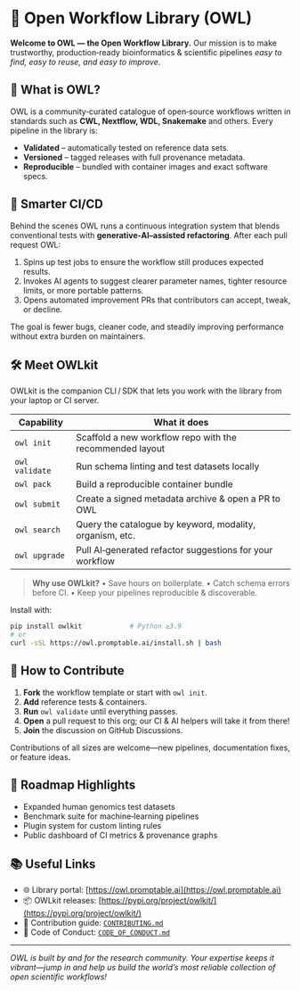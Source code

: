 # 🦉 Open Workflow Library (OWL)

**Welcome to OWL — the Open Workflow Library.**
Our mission is to make trustworthy, production‑ready bioinformatics & scientific pipelines *easy to find, easy to reuse, and easy to improve*.

## 🚀 What is OWL?

OWL is a community‑curated catalogue of open‑source workflows written in standards such as **CWL, Nextflow, WDL, Snakemake** and others. Every pipeline in the library is:

* **Validated** – automatically tested on reference data sets.
* **Versioned** – tagged releases with full provenance metadata.
* **Reproducible** – bundled with container images and exact software specs.

## 🤖 Smarter CI/CD

Behind the scenes OWL runs a continuous integration system that blends conventional tests with **generative‑AI–assisted refactoring**.
After each pull request OWL:

1. Spins up test jobs to ensure the workflow still produces expected results.
2. Invokes AI agents to suggest clearer parameter names, tighter resource limits, or more portable patterns.
3. Opens automated improvement PRs that contributors can accept, tweak, or decline.

The goal is fewer bugs, cleaner code, and steadily improving performance without extra burden on maintainers.

## 🛠️ Meet **OWLkit**

OWLkit is the companion CLI / SDK that lets you work with the library from your laptop or CI server.

| Capability     | What it does                                             |
| -------------- | -------------------------------------------------------- |
| `owl init`     | Scaffold a new workflow repo with the recommended layout |
| `owl validate` | Run schema linting and test datasets locally             |
| `owl pack`     | Build a reproducible container bundle                    |
| `owl submit`   | Create a signed metadata archive & open a PR to OWL      |
| `owl search`   | Query the catalogue by keyword, modality, organism, etc. |
| `owl upgrade`  | Pull AI‑generated refactor suggestions for your workflow |

> **Why use OWLkit?**
> • Save hours on boilerplate.
> • Catch schema errors before CI.
> • Keep your pipelines reproducible & discoverable.

Install with:

```bash
pip install owlkit            # Python ≥3.9
# or
curl -sSL https://owl.promptable.ai/install.sh | bash
```

## 🌱 How to Contribute

1. **Fork** the workflow template or start with `owl init`.
2. **Add** reference tests & containers.
3. **Run** `owl validate` until everything passes.
4. **Open** a pull request to this org; our CI & AI helpers will take it from there!
5. **Join** the discussion on GitHub Discussions.

Contributions of all sizes are welcome—new pipelines, documentation fixes, or feature ideas.

## 🔭 Roadmap Highlights

* Expanded human genomics test datasets
* Benchmark suite for machine‑learning pipelines
* Plugin system for custom linting rules
* Public dashboard of CI metrics & provenance graphs

## 📚 Useful Links

* 🌐 Library portal: [https://owl.promptable.ai](https://owl.promptable.ai)
* 📦 OWLkit releases: [https://pypi.org/project/owlkit/](https://pypi.org/project/owlkit/)
* 📝 Contribution guide: [`CONTRIBUTING.md`](./CONTRIBUTING.md)
* 📄 Code of Conduct: [`CODE_OF_CONDUCT.md`](./CODE_OF_CONDUCT.md)

---

*OWL is built by and for the research community. Your expertise keeps it vibrant—jump in and help us build the world’s most reliable collection of open scientific workflows!*
